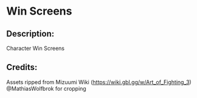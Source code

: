 # Win Screens

## Description: 

Character Win Screens

## Credits: 

Assets ripped from Mizuumi Wiki (https://wiki.gbl.gg/w/Art_of_Fighting_3)
@MathiasWolfbrok for cropping

